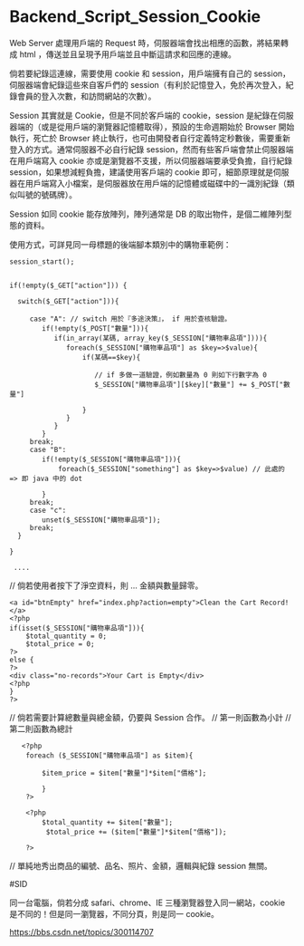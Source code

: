 # Backend_Script_Session_Cookie

Web Server 處理用戶端的 Request 時，伺服器端會找出相應的函數，將結果轉成 html ，傳送並且呈現予用戶端並且中斷這請求和回應的連線。

倘若要紀錄這連線，需要使用 cookie 和 session，用戶端擁有自己的 session，伺服器端會紀錄這些來自客戶們的 session（有利於記憶登入，免於再次登入，紀錄會員的登入次數，和訪問網站的次數）。

Session 其實就是 Cookie，但是不同於客戶端的 cookie，session 是紀錄在伺服器端的（或是從用戶端的瀏覽器記憶體取得），預設的生命週期始於 Browser 開始執行，死亡於 Browser 終止執行，也可由開發者自行定義特定秒數後，需要重新登入的方式。通常伺服器不必自行紀錄 session，然而有些客戶端會禁止伺服器端在用戶端寫入 cookie 亦或是瀏覽器不支援，所以伺服器端要承受負擔，自行紀錄 session，如果想減輕負擔，建議使用客戶端的 cookie 即可，細節原理就是伺服器在用戶端寫入小檔案，是伺服器放在用戶端的記憶體或磁碟中的一識別紀錄（類似叫號的號碼牌）。

Session 如同 cookie 能存放陣列，陣列通常是 DB 的取出物件，是個二維陣列型態的資料。

使用方式，可詳見同一母標題的後端腳本類別中的購物車範例：


    session_start();
    
    
    if(!empty($_GET["action"])) {
    
      switch($_GET["action"])){
      
         case "A": // switch 用於『多途決策』， if 用於查核驗證。
            if(!empty($_POST["數量"])){
               if(in_array(某碼, array_key($_SESSION["購物車品項"]))){
                  foreach($_SESSION["購物車品項"] as $key=>$value){
                      if(某碼==$key){
                      
                         // if 多做一道驗證，例如數量為 0 則如下行數字為 0
                         $_SESSION["購物車品項"][$key]["數量"] += $_POST["數量"]
                      
                      }
                  }
               }
            }
         break;
         case "B":
            if(!empty($_SESSION["購物車品項"])){
                foreach($_SESSION["something"] as $key=>$value) // 此處的 => 即 java 中的 dot 
            
            }
         break;
         case "c":
            unset($_SESSION["購物車品項"]);
         break;
      }
    
    }
  
     ....
  
   // 倘若使用者按下了淨空資料，則 ... 金額與數量歸零。
   
    <a id="btnEmpty" href="index.php?action=empty">Clean the Cart Record!</a>
    <?php
    if(isset($_SESSION["購物車品項"])){
        $total_quantity = 0;
        $total_price = 0;
    ?>
    else {
    ?>
    <div class="no-records">Your Cart is Empty</div>
    <?php 
    }
    ?>
    
   // 倘若需要計算總數量與總金額，仍要與 Session 合作。
   // 第一則函數為小計
   // 第二則函數為總計
   
       <?php		
        foreach ($_SESSION["購物車品項"] as $item){
        
            $item_price = $item["數量"]*$item["價格"];
            
            }
        ?>
				
		<?php
			$total_quantity += $item["數量"];
			 $total_price += ($item["數量"]*$item["價格"]);
		
		?>
   
   // 單純地秀出商品的編號、品名、照片、金額，邏輯與紀錄 session 無關。
   

#SID 

同一台電腦，倘若分成 safari、chrome、IE 三種瀏覽器登入同一網站，cookie 是不同的！但是同一瀏覽器，不同分頁，則是同一 cookie。

https://bbs.csdn.net/topics/300114707 
